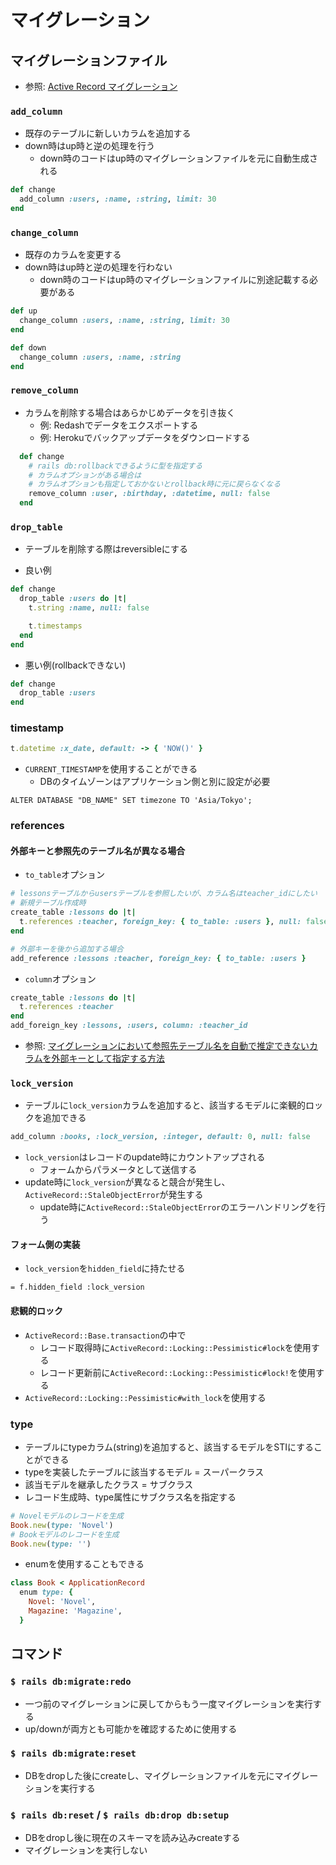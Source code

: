# マイグレーション
## マイグレーションファイル
- 参照: [Active Record マイグレーション](https://railsguides.jp/active_record_migrations.html)

### `add_column`
- 既存のテーブルに新しいカラムを追加する
- down時はup時と逆の処理を行う
  - down時のコードはup時のマイグレーションファイルを元に自動生成される
```ruby
def change
  add_column :users, :name, :string, limit: 30
end
```

### `change_column`
- 既存のカラムを変更する
- down時はup時と逆の処理を行わない
  - down時のコードはup時のマイグレーションファイルに別途記載する必要がある
```ruby
def up
  change_column :users, :name, :string, limit: 30
end

def down
  change_column :users, :name, :string
end
```

### `remove_column`
- カラムを削除する場合はあらかじめデータを引き抜く
  - 例: Redashでデータをエクスポートする
  - 例: Herokuでバックアップデータをダウンロードする

```ruby
  def change
    # rails db:rollbackできるように型を指定する
    # カラムオプションがある場合は
    # カラムオプションも指定しておかないとrollback時に元に戻らなくなる
    remove_column :user, :birthday, :datetime, null: false
  end
```

### `drop_table`
- テーブルを削除する際はreversibleにする

- 良い例
```ruby
def change
  drop_table :users do |t|
    t.string :name, null: false

    t.timestamps
  end
end
```

- 悪い例(rollbackできない)
```ruby
def change
  drop_table :users
end
```

### timestamp
```ruby
t.datetime :x_date, default: -> { 'NOW()' }
```

- `CURRENT_TIMESTAMP`を使用することができる
  - DBのタイムゾーンはアプリケーション側と別に設定が必要
```console
ALTER DATABASE "DB_NAME" SET timezone TO 'Asia/Tokyo';
```

### references
#### 外部キーと参照先のテーブル名が異なる場合
- `to_table`オプション
```ruby
# lessonsテーブルからusersテーブルを参照したいが、カラム名はteacher_idにしたい
# 新規テーブル作成時
create_table :lessons do |t|
  t.references :teacher, foreign_key: { to_table: :users }, null: false
end
```
```ruby
# 外部キーを後から追加する場合
add_reference :lessons :teacher, foreign_key: { to_table: :users }
```
- `column`オプション
```ruby
create_table :lessons do |t|
  t.references :teacher
end
add_foreign_key :lessons, :users, column: :teacher_id
```
- 参照: [マイグレーションにおいて参照先テーブル名を自動で推定できないカラムを外部キーとして指定する方法](https://qiita.com/kymmt90/items/03cb9366ff87db69f539)

### `lock_version`
- テーブルに`lock_version`カラムを追加すると、該当するモデルに楽観的ロックを追加できる
```ruby
add_column :books, :lock_version, :integer, default: 0, null: false
```
- `lock_version`はレコードのupdate時にカウントアップされる
  - フォームからパラメータとして送信する
- update時に`lock_version`が異なると競合が発生し、`ActiveRecord::StaleObjectError`が発生する
  - update時に`ActiveRecord::StaleObjectError`のエラーハンドリングを行う

#### フォーム側の実装
- `lock_version`を`hidden_field`に持たせる
```haml
= f.hidden_field :lock_version
```

#### 悲観的ロック
- `ActiveRecord::Base.transaction`の中で
  - レコード取得時に`ActiveRecord::Locking::Pessimistic#lock`を使用する
  - レコード更新前に`ActiveRecord::Locking::Pessimistic#lock!`を使用する
- `ActiveRecord::Locking::Pessimistic#with_lock`を使用する

### type
- テーブルにtypeカラム(string)を追加すると、該当するモデルをSTIにすることができる
- typeを実装したテーブルに該当するモデル = スーパークラス
- 該当モデルを継承したクラス = サブクラス
- レコード生成時、type属性にサブクラス名を指定する
```ruby
# Novelモデルのレコードを生成
Book.new(type: 'Novel')
# Bookモデルのレコードを生成
Book.new(type: '')
```
- enumを使用することもできる
```ruby
class Book < ApplicationRecord
  enum type: {
    Novel: 'Novel',
    Magazine: 'Magazine',
  }
```

## コマンド
### `$ rails db:migrate:redo`
- 一つ前のマイグレーションに戻してからもう一度マイグレーションを実行する
- up/downが両方とも可能かを確認するために使用する

### `$ rails db:migrate:reset`
- DBをdropした後にcreateし、マイグレーションファイルを元にマイグレーションを実行する

### `$ rails db:reset` / `$ rails db:drop db:setup`
- DBをdropし後に現在のスキーマを読み込みcreateする
- マイグレーションを実行しない
